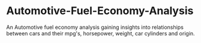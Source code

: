 # Automotive-Fuel-Economy-Analysis
An Automotive fuel economy analysis gaining insights into relationships between cars and their mpg's, horsepower, weight, car cylinders and origin.
